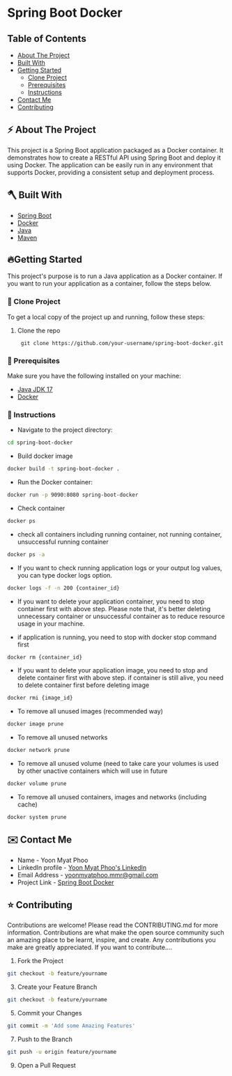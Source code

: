 # Spring Boot Docker

## Table of Contents
- [About The Project](#about-the-project)
- [Built With](#built-with)
- [Getting Started](#getting-started)
  - [Clone Project](#clone-project)
  - [Prerequisites](#prerequisites)
  - [Instructions](#instructions)
- [Contact Me](#contact-me)
- [Contributing](#contributing)

## ⚡️ About The Project
This project is a Spring Boot application packaged as a Docker container. It demonstrates how to create a RESTful API using Spring Boot and deploy it using Docker. The application can be easily run in any environment that supports Docker, providing a consistent setup and deployment process.

## 🪓 Built With
- [Spring Boot](https://spring.io/projects/spring-boot)
- [Docker](https://www.docker.com/)
- [Java](https://www.oracle.com/java/technologies/javase-jdk11-downloads.html)
- [Maven](https://maven.apache.org/)

## 🔥Getting Started
This project's purpose is to run a Java application as a Docker container. If you want to run your application as a container, follow the steps below.

### 🥡 Clone Project
To get a local copy of the project up and running, follow these steps:

1. Clone the repo
   ```
    git clone https://github.com/your-username/spring-boot-docker.git
   
### 🔑 Prerequisites
Make sure you have the following installed on your machine:
- [Java JDK 17](https://www.oracle.com/java/technologies/downloads/)
- [Docker](https://www.docker.com/)
  
### 📝 Instructions
* Navigate to the project directory:
```sh
cd spring-boot-docker
```

* Build docker image
```sh
docker build -t spring-boot-docker .
```

* Run the Docker container:
```sh
docker run -p 9090:8080 spring-boot-docker
```

* Check container
```sh
docker ps
```

* check all containers including running container, not running container, unsuccessful running container
```sh
docker ps -a
```

* If you want to check running application logs or your output log values, you can type docker logs option.
```sh
docker logs -f -n 200 {container_id}
```

* If you want to delete your application container, you need to stop container first with above step.
  Please note that, it's better deleting unnecessary container or unsuccessful container as to reduce resource usage in your machine.

* if application is running, you need to stop with docker stop command first
```sh
docker rm {container_id}
```

* If you want to delete your application image, you need to stop and delete container first with above step.
  if container is still alive, you need to delete container first before deleting image
```sh
docker rmi {image_id}
```

* To remove all unused images (recommended way)
```sh
docker image prune
```

* To remove all unused networks
```sh
docker network prune
```

* To remove all unused volume (need to take care your volumes is used by other unactive containers which will use in future
```sh
docker volume prune
```

* To remove all unused containers, images and networks (including cache)
```sh
docker system prune
```


## ✉️ Contact Me
* Name - Yoon Myat Phoo 
* LinkedIn profile - [Yoon Myat Phoo's LinkedIn](https://www.linkedin.com/in/yoon-myat-phoo-9b32531b7/)
* Email Address - yoonmyatphoo.mmr@gmail.com
* Project Link - [Spring Boot Docker](https://github.com/yoonmyatphoo-mmr/spring-boot-docker)


## ⭐ Contributing
Contributions are welcome! Please read the CONTRIBUTING.md for more information.
Contributions are what make the open source community such an amazing place to be learnt, inspire, and create. Any contributions you make are greatly appreciated.
If you want to contribute....

1. Fork the Project
```sh
git checkout -b feature/yourname
```

3. Create your Feature Branch
```sh
git checkout -b feature/yourname
```

5. Commit your Changes
```sh
git commit -m 'Add some Amazing Features'
```

7. Push to the Branch
```sh
git push -u origin feature/yourname
```

9. Open a Pull Request




